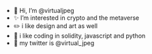 - 👋 Hi, I’m @virtualjpeg
- ✨ I’m interested in crypto and the metaverse
- ✏️ i like design and art as well
- 🔮 i like coding in solidity, javascript and python 
- 🌻 my twitter is @virtual_jpeg

<!---
virtualjpeg/virtualjpeg is a ✨ special ✨ repository because its `README.md` (this file) appears on your GitHub profile.
You can click the Preview link to take a look at your changes.
--->
